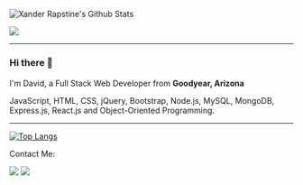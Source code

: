<img src="https://github-readme-stats.vercel.app/api?username=DavidTJGriffin&show_icons=true&show_icons=true&theme=tokyonight" alt="Xander Rapstine's Github Stats"></img>

![](https://komarev.com/ghpvc/?username=DavidTJGriffin&color=blueviolet&style=flat-square)


---

### Hi there 👋


<p>I'm David, a Full Stack Web Developer from <b>Goodyear, Arizona</b>  <img src="https://emojipedia-us.s3.dualstack.us-west-1.amazonaws.com/thumbs/120/emojipedia/132/flag-for-arizona-usaz_1f3f4-e0075-e0073-e0061-e007a-e007f.png" height="16"/></p>
<p>JavaScript, HTML, CSS, jQuery, Bootstrap, Node.js, MySQL, MongoDB, Express.js, React.js and Object-Oriented Programming.</p>

---

[![Top Langs](https://github-readme-stats.vercel.app/api/top-langs/?username=DavidTJGriffin&theme=tokyonight)](https://github.com/DavidTJGriffin/github-readme-stats)


Contact Me:

[![](https://img.shields.io/badge/linkedin-%230077B5.svg?&style=for-the-badge&logo=linkedin&logoColor=white)](https://www.linkedin.com/in/DavidTJGriffin) [![](https://img.shields.io/badge/email-%238B89CC.svg?&style=for-the-badge&logo=protonmail&logoColor=white)](mailto:david.dtjg2001@gmail.com)



<!--
**DavidTJGriffin/DavidTJGriffin** is a ✨ _special_ ✨ repository because its `README.md` (this file) appears on your GitHub profile.

Here are some ideas to get you started:

- 🔭 I’m currently working on ...
- 🌱 I’m currently learning ...
- 👯 I’m looking to collaborate on ...
- 🤔 I’m looking for help with ...
- 💬 Ask me about ...
- 📫 How to reach me: ...
- 😄 Pronouns: ...
- ⚡ Fun fact: ...
-->
